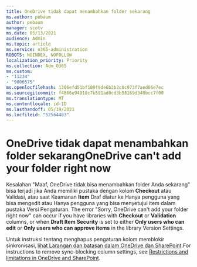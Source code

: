 ```yaml
---
title: OneDrive tidak dapat menambahkan folder sekarang
ms.author: pebaum
author: pebaum
manager: scotv
ms.date: 05/13/2021
audience: Admin
ms.topic: article
ms.service: o365-administration
ROBOTS: NOINDEX, NOFOLLOW
localization_priority: Priority
ms.collection: Adm_O365
ms.custom:
- "11234"
- "9006575"
ms.openlocfilehash: 1306efd51bf109f9de6b2b2c8c973f7aed66e7ec
ms.sourcegitcommit: f4866e94918c7b591ad0cd3b58169d340bcc7f00
ms.translationtype: MT
ms.contentlocale: id-ID
ms.lasthandoff: 05/19/2021
ms.locfileid: "52564483"
---
```

# <a name="onedrive-cant-add-your-folder-right-now"></a><span data-ttu-id="31e40-102">OneDrive tidak dapat menambahkan folder sekarang</span><span class="sxs-lookup"><span data-stu-id="31e40-102">OneDrive can't add your folder right now</span></span>

<span data-ttu-id="31e40-103">Kesalahan "Maaf, OneDrive tidak bisa menambahkan folder Anda sekarang" bisa terjadi jika  Anda memiliki pustaka dengan kolom **Checkout** atau Validasi,  atau saat Keamanan **Item** Draf diatur ke Hanya pengguna yang bisa mengedit atau Hanya pengguna yang bisa menyetujui item dalam pustaka Versi Pengaturan. </span><span class="sxs-lookup"><span data-stu-id="31e40-103">The error "Sorry, OneDrive can't add your folder right now" can occur if you have libraries with **Checkout** or **Validation** columns, or when **Draft Item Security** is set to either **Only users who can edit** or **Only users who can approve items** in the library Version Settings.</span></span> 

<span data-ttu-id="31e40-104">Untuk instruksi tentang menghapus pengaturan kolom memblokir sinkronisasi, [lihat Larangan dan batasan dalam OneDrive dan SharePoint](https://support.microsoft.com/office/64883a5d-228e-48f5-b3d2-eb39e07630fa).</span><span class="sxs-lookup"><span data-stu-id="31e40-104">For instructions to remove sync-blocking column settings, see [Restrictions and limitations in OneDrive and SharePoint](https://support.microsoft.com/office/64883a5d-228e-48f5-b3d2-eb39e07630fa).</span></span>

